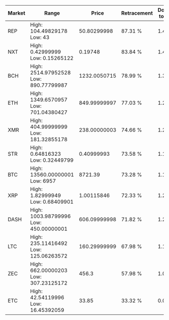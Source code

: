 | Market | Range | Price| Retracement | Doubles to 50% |
| --- | --- | --- | --- | --- |
| REP | High: 104.49829178<br />Low: 43 | 50.80299998 | 87.31 % | 1.45 |
| NXT | High: 0.42999999<br />Low: 0.15265122 | 0.19748 | 83.84 % | 1.48 |
| BCH | High: 2514.97952528<br />Low: 890.77799987 | 1232.0050715 | 78.99 % | 1.38 |
| ETH | High: 1349.6570957<br />Low: 701.04380427 | 849.99999997 | 77.03 % | 1.21 |
| XMR | High: 404.99999999<br />Low: 181.32855178 | 238.00000003 | 74.66 % | 1.23 |
| STR | High: 0.64816323<br />Low: 0.32449799 | 0.40999993 | 73.58 % | 1.19 |
| BTC | High: 13560.00000001<br />Low: 6957 | 8721.39 | 73.28 % | 1.18 |
| XRP | High: 1.82999949<br />Low: 0.68409901 | 1.00115846 | 72.33 % | 1.26 |
| DASH | High: 1003.98799996<br />Low: 450.00000001 | 606.09999998 | 71.82 % | 1.20 |
| LTC | High: 235.11416492<br />Low: 125.06263572 | 160.29999999 | 67.98 % | 1.12 |
| ZEC | High: 662.00000203<br />Low: 307.23125172 | 456.3 | 57.98 % | 1.06 |
| ETC | High: 42.54119996<br />Low: 16.45392059 | 33.85 | 33.32 % | 0.00 |
